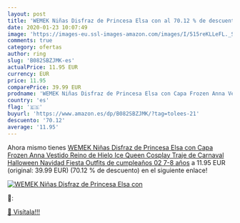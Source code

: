 ```yaml
---
layout: post
title: 'WEMEK Niñas Disfraz de Princesa Elsa con al 70.12 % de descuento'
date: 2020-01-23 10:07:49
image: 'https://images-eu.ssl-images-amazon.com/images/I/515reKLLeFL._SL200_.jpg'
comments: true
category: ofertas
author: ring
slug: 'B082SBZJMK-es'
actualPrice: 11.95 EUR
currency: EUR
price: 11.95
comparePrice: 39.99 EUR
prodname: 'WEMEK Niñas Disfraz de Princesa Elsa con Capa Frozen Anna Vestido Reino de Hielo Ice Queen Cosplay Traje de Carnaval Halloween Navidad Fiesta Outfits de cumpleaños 02 7-8 años'
country: 'es'
flag: '🇪🇸'
buyurl: 'https://www.amazon.es/dp/B082SBZJMK/?tag=tolees-21'
descuento: '70.12'
average: '11.95'
---
```


Ahora mismo tienes [WEMEK Niñas Disfraz de Princesa Elsa con Capa Frozen Anna Vestido Reino de Hielo Ice Queen Cosplay Traje de Carnaval Halloween Navidad Fiesta Outfits de cumpleaños 02 7-8 años](https://www.amazon.es/dp/B082SBZJMK/?tag=tolees-21) a 11.95 EUR (original: 39.99 EUR) (70.12 %  de descuento) en el siguiente enlace!

[![WEMEK Niñas Disfraz de Princesa Elsa con](https://images-eu.ssl-images-amazon.com/images/I/515reKLLeFL._SL200_.jpg)](https://www.amazon.es/dp/B082SBZJMK/?tag=tolees-21)

🔎:


[🛒 Visítala!!!](https://www.amazon.es/dp/B082SBZJMK/?tag=tolees-21)
